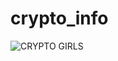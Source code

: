 # crypto_info

![CRYPTO GIRLS](https://steemit-production-imageproxy-upload.s3.amazonaws.com/DQmVurNKYx39LBD3fnxHUgKqUtHHeY3DLaQvaFWHrnZ8jFJ)
